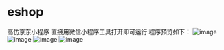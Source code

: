 # eshop
高仿京东小程序
直接用微信小程序工具打开即可运行
程序预览如下：
![image](https://github.com/yuanheng/eshop/blob/master/images/WechatIMG42.png)
![image](https://github.com/yuanheng/eshop/blob/master/images/WechatIMG43.png)
![image](https://github.com/yuanheng/eshop/blob/master/images/WechatIMG44.png)
![image](https://github.com/yuanheng/eshop/blob/master/images/WechatIMG45.png)
